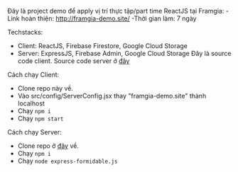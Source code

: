Đây là project demo để apply vị trí thực tập/part time ReactJS tại Framgia:
 -Link hoàn thiện: http://framgia-demo.site/
 -Thời gian làm: 7 ngày
 
Techstacks: 
 - Client: ReactJS, Firebase Firestore, Google Cloud Storage
 - Server: ExpressJS, Firebase Admin, Google Cloud Storage
Đây là source code client. Source code server ở [đây](https://github.com/vuhieptran95/framgia-demo-server)

Cách chạy Client:
 - Clone repo này về.
 - Vào src/config/ServerConfig.jsx thay "framgia-demo.site" thành localhost
 - Chạy `npm i`
 - Chạy `npm start`
 
Cách chạy Server:
 - Clone repo ở [đây](https://github.com/vuhieptran95/framgia-demo-server) về.
 - Chạy `npm i`
 - Chạy `node express-formidable.js`
